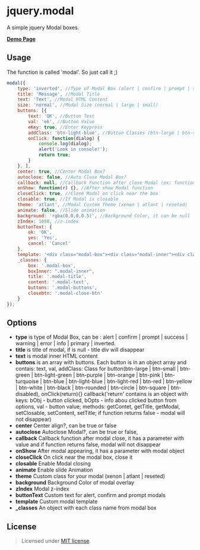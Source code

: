 jquery.modal
============

A simple jquery Modal boxes.

__<a href="http://creativedream.net/plugins/jquery.modal/" target="_blank">Demo Page</a>__

Usage
-------
The function is called 'modal'. So just call it ;)
~~~ javascript
modal({
	type: 'inverted', //Type of Modal Box (alert | confirm | prompt | success | warning | error | info | inverted | primary)
	title: 'Message', //Modal Title
	text: 'Text', //Modal HTML Content
	size: 'normal', //Modal Size (normal | large | small)
	buttons: [{
		text: 'OK', //Button Text
		val: 'ok', //Button Value
		eKey: true, //Enter Keypress
		addClass: 'btn-light-blue', //Button Classes (btn-large | btn-small | btn-green | btn-light-green | btn-purple | btn-orange | btn-pink | btn-turquoise | btn-blue | btn-light-blue | btn-light-red | btn-red | btn-yellow | btn-white | btn-black | btn-rounded | btn-circle | btn-square | btn-disabled)
		onClick: function(dialog) {
			console.log(dialog);
			alert('Look in console!');
			return true;
		}
	}, ],
	center: true, //Center Modal Box?
	autoclose: false, //Auto Close Modal Box?
	callback: null, //Callback Function after close Modal (ex: function(result){alert(result);})
	onShow: function(r) {}, //After show Modal function
	closeClick: true, //Close Modal on click near the box
	closable: true, //If Modal is closable
	theme: 'atlant', //Modal Custom Theme (xenon | atlant | reseted)
	animate: false, //Slide animation
	background: 'rgba(0,0,0,0.5)', //Background Color, it can be null
	zIndex: 1050, //z-index
	buttonText: {
		ok: 'OK',
		yes: 'Yes',
		cancel: 'Cancel'
	},
	template: '<div class="modal-box"><div class="modal-inner"><div class="modal-title"><a class="modal-close-btn"></a></div><div class="modal-text"></div><div class="modal-buttons"></div></div></div>',
	_classes: {
		box: '.modal-box',
		boxInner: ".modal-inner",
		title: '.modal-title',
		content: '.modal-text',
		buttons: '.modal-buttons',
		closebtn: '.modal-close-btn'
	}
});
~~~~

Options
-------
* __type__ is type of Modal Box, can be : alert | confirm | prompt | success | warning | error | info | primary | inverted.
* __title__ is title of modal, if is null - title div will disappear
* __text__ is modal inner HTML content
* __buttons__ is an array with buttons. Each button is in an object array and contais: 
        text, 
	val, 
	addClass: Class for button(btn-large | btn-small | btn-green | btn-light-green | btn-purple | btn-orange | btn-pink | btn-turquoise | btn-blue | btn-light-blue | btn-light-red | btn-red | btn-yellow | btn-white | btn-black | btn-rounded | btn-circle | btn-square | btn-disabled), 
	onClick(return){} callback('return' contains is an object with keys: bObj - button clicked, bOpts - info abou clicked button from options, val - button value; methods: getContet, getTitle, getModal, setClosable, setContent, setTitle; if function returns false - modal will not disappear)
* __center__ Center align?, can be true or false
* __autoclose__ Autoclose Modal?, can be true or false,
* __callback__ Callback function after modal close, it has a parameter with value and if function returns false, modal will not disappear
* __onShow__ After modal appearing, it has a parameter with modal object
* __closeClick__ On click near the modal box, close it
* __closable__ Enable Modal closing
* __animate__ Enable slide Animation
* __theme__ Custom class for your modal (xenon | atlant | reseted)
* __background__ Background Color of modal overlay
* __zIndex__ Modal z-index
* __buttonText__ Custom text for alert, confirm and prompt modals
* __template__ Custom modal template
* <b>_classes</b> An object with each class name from modal box

License
-------
> Licensed under <a href="http://opensource.org/licenses/MIT">MIT license</a>.

